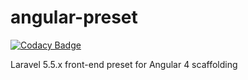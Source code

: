 # angular-preset

[![Codacy Badge](https://api.codacy.com/project/badge/Grade/48cdd6e6c1de48c7bff0506d6e31b5ea)](https://app.codacy.com/manual/walteribeiro/angular-preset?utm_source=github.com&utm_medium=referral&utm_content=walteribeiro/angular-preset&utm_campaign=Badge_Grade_Dashboard)

Laravel 5.5.x front-end preset for Angular 4 scaffolding

